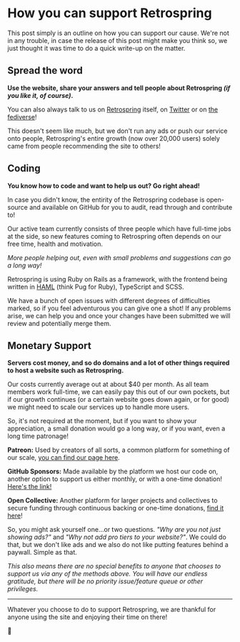 # How you can support Retrospring

This post simply is an outline on how you can support our cause. We're not in any trouble, in case the release of this post might make you think so, we just thought it was time to do a quick write-up on the matter.

## Spread the word

**Use the website, share your answers and tell people about Retrospring _(if you like it, of course)_.**

You can also always talk to us on [Retrospring](https://retrospring.net/@retrospring) itself, on [Twitter](https://twitter.com/retrospring) or on [the fediverse](https://fosstodon.org/@retrospring)!

This doesn't seem like much, but we don't run any ads or push our service onto people, Retrospring's entire growth (now over 20,000 users) solely came from people recommending the site to others!

## Coding

**You know how to code and want to help us out? Go right ahead!**

In case you didn't know, the entirity of the Retrospring codebase is open-source and available on GitHub for you to audit, read through and contribute to!

Our active team currently consists of three people which have full-time jobs at the side, so new features coming to Retrospring often depends on our free time, health and motivation. 

_More people helping out, even with small problems and suggestions can go a long way!_

Retrospring is using Ruby on Rails as a framework, with the frontend being written in [HAML](https://haml.info/) (think Pug for Ruby), TypeScript and SCSS.

We have a bunch of open issues with different degrees of difficulties marked, so if you feel adventurous you can give one a shot! If any problems arise, we can help you and once your changes have been submitted we will review and potentially merge them.

## Monetary Support

**Servers cost money, and so do domains and a lot of other things required to host a website such as Retrospring.**

Our costs currently average out at about $40 per month. As all team members work full-time, we can easily pay this out of our own pockets, but if our growth continues (or a certain website goes down again, or for good) we might need to scale our services up to handle more users.

So, it's not required at the moment, but if you want to show your appreciation, a small donation would go a long way, or if you want, even a long time patronage!

**Patreon:**
Used by creators of all sorts, a common platform for something of our scale, [you can find our page here](https://github.com/sponsors/Retrospring/).

**GitHub Sponsors:**
Made available by the platform we host our code on, another option to support us either monthly, or with a one-time donation! [Here's the link!](https://github.com/sponsors/Retrospring/)

**Open Collective:**
Another platform for larger projects and collectives to secure funding through continuous backing or one-time donations, [find it here](https://opencollective.com/retrospring)!

So, you might ask yourself one...or two questions. _"Why are you not just showing ads?"_ and _"Why not add pro tiers to your website?"_. We could do that, but we don't like ads and we also do not like putting features behind a paywall. Simple as that.

_This also means there are no special benefits to anyone that chooses to support us via any of the methods above. You will have our endless gratitude, but there will be no priority issue/feature queue or other privileges._

----

Whatever you choose to do to support Retrospring, we are thankful for anyone using the site and enjoying their time on there!

💜